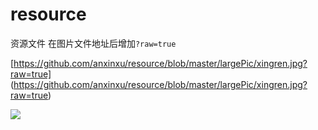 # resource
资源文件
在图片文件地址后增加`?raw=true`


[https://github.com/anxinxu/resource/blob/master/largePic/xingren.jpg?raw=true]
(https://github.com/anxinxu/resource/blob/master/largePic/xingren.jpg?raw=true)

![](https://github.com/anxinxu/resource/blob/master/largePic/xingren.jpg?raw=true)
